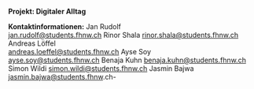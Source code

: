 **Projekt: Digitaler Alltag**










**Kontaktinformationen:**
Jan Rudolf	
jan.rudolf@students.fhnw.ch
Rinor Shala	
rinor.shala@students.fhnw.ch	
Andreas Löffel	
andreas.loeffel@students.fhnw.ch
Ayse Soy	
ayse.soy@students.fhnw.ch
Benaja Kuhn	
benaja.kuhn@students.fhnw.ch
Simon Wildi	
simon.wildi@students.fhnw.ch
Jasmin Bajwa
jasmin.bajwa@students.fhnw.ch-	
